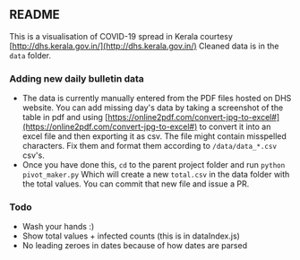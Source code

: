 ## README

This is a visualisation of COVID-19 spread in Kerala courtesy [http://dhs.kerala.gov.in/](http://dhs.kerala.gov.in/)
Cleaned data is in the `data` folder.

### Adding new daily bulletin data

* The data is currently manually entered from the PDF files hosted on DHS website. You can add missing day's data by taking a screenshot of the table in pdf and using [https://online2pdf.com/convert-jpg-to-excel#](https://online2pdf.com/convert-jpg-to-excel#) to convert it into an excel file and then exporting it as csv. The file might contain misspelled characters. Fix them and format them according to `/data/data_*.csv` csv's.
* Once you have done this, `cd` to the parent project folder and run
  `python pivot_maker.py`
  Which will create a new `total.csv` in the data folder with the total values. You can commit that new file and issue a PR.

### Todo
* Wash your hands :)
* Show total values + infected counts (this is in dataIndex.js)
* No leading zeroes in dates because of how dates are parsed
